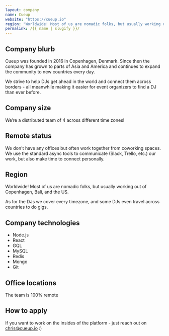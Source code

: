 ```yaml
---
layout: company
name: Cueup
website: "https://cueup.io"
region: "Worldwide! Most of us are nomadic folks, but usually working out of Copenhagen, Bali, and the US."
permalink: /{{ name | slugify }}/
---
```


## Company blurb

Cueup was founded in 2016 in Copenhagen, Denmark. Since then the company has grown to parts of Asia and America and continues to expand the community to new countries every day.

We strive to help DJs get ahead in the world and connect them across borders - all meanwhile making it easier for event organizers to find a DJ than ever before.

## Company size

We’re a distributed team of 4 across different time zones!

## Remote status

We don't have any offices but often work together from coworking spaces. We use the standard async tools to communicate (Slack, Trello, etc.) our work, but also make time to connect personally.

## Region

Worldwide! Most of us are nomadic folks, but usually working out of Copenhagen, Bali, and the US. 

As for the DJs we cover every timezone, and some DJs even travel across countries to do gigs.

## Company technologies

* Node.js
* React
* GQL
* MySQL
* Redis
* Mongo
* Git

## Office locations

The team is 100% remote

## How to apply

If you want to work on the insides of the platform - just reach out on chris@cueup.io :)